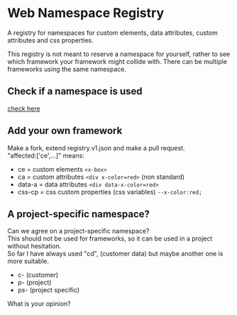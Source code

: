 # Web Namespace Registry
A registry for namespaces for custom elements, data attributes, custom attributes and css properties.   

This registry is not meant to reserve a namespace for yourself, rather to see which framework your framework might collide with.
There can be multiple frameworks using the same namespace.

## Check if a namespace is used
[check here](
  https://rawcdn.githack.com/nuxodin/web-namespace-registry/56ae97403db00de46d4f3c33f8f170d61b5efd0f/web/index.html
)

## Add your own framework
Make a fork, extend registry.v1.json and make a pull request.  
"affected:['ce',...]" means:
- ce = custom elements `<x-box>`
- ca = custom attributes `<div x-color=red>` (non standard)
- data-a = data attributes `<div data-x-color=red>`
- css-cp = css custom properties (css variables) `--x-color:red;` 

## A project-specific namespace?
Can we agree on a project-specific namespace?  
This should not be used for frameworks, so it can be used in a project without hesitation.  
So far I have always used "cd", (customer data) but maybe another one is more suitable.  

- c- (customer)
- p- (project)
- ps- (project specific)  

What is your opinion?

